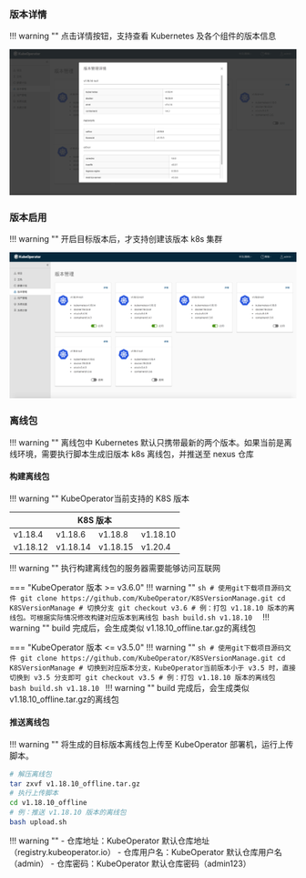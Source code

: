 
### 版本详情

!!! warning ""
    点击详情按钮，支持查看 Kubernetes 及各个组件的版本信息

![version-2](../img/user_manual/version/version-2.png)

### 版本启用

!!! warning ""
    开启目标版本后，才支持创建该版本 k8s 集群

![version-1](../img/user_manual/version/version-1.png)

### 离线包

!!! warning ""
    离线包中 Kubernetes 默认只携带最新的两个版本。如果当前是离线环境，需要执行脚本生成旧版本 k8s 离线包，并推送至 nexus 仓库

#### 构建离线包

!!! warning ""
    KubeOperator当前支持的 K8S 版本
<table>
    <thead>
        <tr>
            <th colspan="4" style="text-align:center" >K8S 版本</th>
        </tr>
    </thead>
    <tbody>
        <tr>
            <td>v1.18.4</td>
            <td>v1.18.6</td>
            <td>v1.18.8</td>
            <td>v1.18.10</td>
        </tr>
        <tr>
            <td>v1.18.12</td>
            <td>v1.18.14</td>
            <td>v1.18.15</td>
            <td>v1.20.4</td>
        </tr>
    <tbody>
</table>
!!! warning ""
    执行构建离线包的服务器需要能够访问互联网


=== "KubeOperator 版本 >= v3.6.0"
    !!! warning ""
        ```sh
        # 使用git下载项目源码文件
        git clone https://github.com/KubeOperator/K8SVersionManage.git
        cd K8SVersionManage
        # 切换分支
        git checkout v3.6
        # 例：打包 v1.18.10 版本的离线包。可根据实际情况修改构建对应版本到离线包
        bash build.sh v1.18.10 
        ```
    !!! warning ""
        build 完成后，会生成类似 v1.18.10_offline.tar.gz的离线包

=== "KubeOperator 版本 <= v3.5.0"
    !!! warning ""
        ```sh
        # 使用git下载项目源码文件
        git clone https://github.com/KubeOperator/K8SVersionManage.git
        cd K8SVersionManage
        # 切换到对应版本分支，KubeOperator当前版本小于 v3.5 时，直接切换到 v3.5 分支即可
        git checkout v3.5
        # 例：打包 v1.18.10 版本的离线包 
        bash build.sh v1.18.10
        ```
    !!! warning ""
        build 完成后，会生成类似 v1.18.10_offline.tar.gz的离线包
  


        
#### 推送离线包

!!! warning ""
    将生成的目标版本离线包上传至 KubeOperator 部署机，运行上传脚本。


```sh
# 解压离线包
tar zxvf v1.18.10_offline.tar.gz
# 执行上传脚本
cd v1.18.10_offline
# 例：推送 v1.18.10 版本的离线包 
bash upload.sh
```

!!! warning ""
    - 仓库地址：KubeOperator 默认仓库地址（registry.kubeoperator.io）
    - 仓库用户名：KubeOperator 默认仓库用户名（admin）
    - 仓库密码：KubeOperator 默认仓库密码（admin123）
